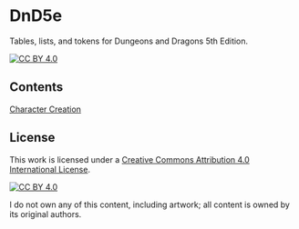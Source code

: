 # DnD5e
Tables, lists, and tokens for Dungeons and Dragons 5th Edition.

[![CC BY 4.0][cc-by-shield]][cc-by]

## Contents
[Character Creation](character_creation)

## License
This work is licensed under a
[Creative Commons Attribution 4.0 International License][cc-by].

[![CC BY 4.0][cc-by-image]][cc-by]

[cc-by]: http://creativecommons.org/licenses/by/4.0/
[cc-by-image]: https://i.creativecommons.org/l/by/4.0/88x31.png
[cc-by-shield]: https://img.shields.io/badge/License-CC%20BY%204.0-lightgrey.svg

I do not own any of this content, including artwork; all content is owned by its original authors.
